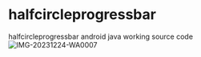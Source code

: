 # halfcircleprogressbar
halfcircleprogressbar android java working source code
![IMG-20231224-WA0007](https://github.com/tecpg/halfcircleprogressbar/assets/48492994/b30863ec-18c3-462a-97e8-eac9b73b55c9)
